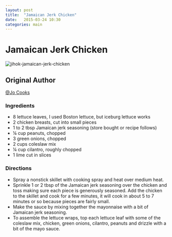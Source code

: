 ```yaml
---
layout: post
title:  "Jamaican Jerk Chicken"
date:   2015-03-24 10:30
categories: main
---
```


# Jamaican Jerk Chicken

![jihok-jamaican-jerk-chicken](http://www.jocooks.com/wp-content/uploads/2015/03/jamaican-jerk-chicken-lettuce-wraps-4.jpg)

## Original Author
[@Jo Cooks](http://www.jocooks.com/healthy-eating/jamaican-jerk-chicken-lettuce-wraps/)

### Ingredients
- 8 lettuce leaves, I used Boston lettuce, but iceburg lettuce works
- 2 chicken breasts, cut into small pieces
- 1 to 2 tbsp Jamaican jerk seasoning (store bought or recipe follows)
- ¼ cup peanuts, chopped
- 3 green onions, chopped
- 2 cups coleslaw mix
- ¼ cup cilantro, roughly chopped
- 1 lime cut in slices

### Directions
- Spray a nonstick skillet with cooking spray and heat over medium heat.
- Sprinkle 1 or 2 tbsp of the Jamaican jerk seasoning over the chicken and toss making sure each piece is generously seasoned. Add the chicken to the skillet and cook for a few minutes, it will cook in about 5 to 7 minutes or so because pieces are fairly small.
- Make the sauce by mixing together the mayonnaise with a bit of Jamaican jerk seasoning.
- To assemble the lettuce wraps, top each lettuce leaf with some of the coleslaw mix, chicken, green onions, cilantro, peanuts and drizzle with a bit of the mayo sauce.